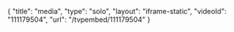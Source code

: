 {
    "title": "media",
    "type": "solo",
    "layout": "iframe-static",
    "videoId": "111179504",
    "url": "\/tvpembed\/111179504"
}